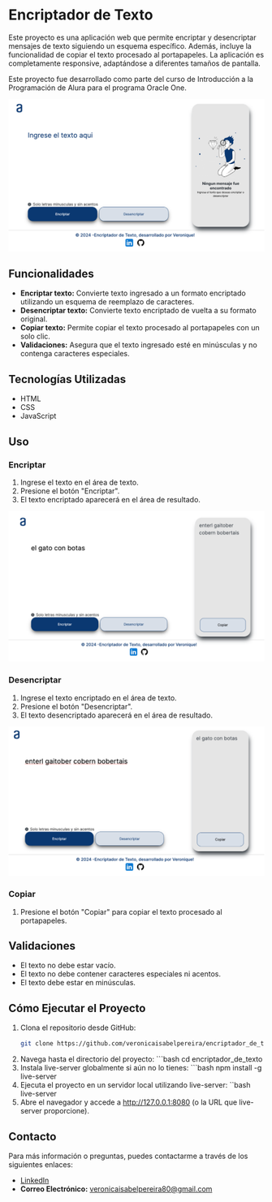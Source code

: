 # Encriptador de Texto

Este proyecto es una aplicación web que permite encriptar y desencriptar mensajes de texto siguiendo un esquema específico. Además, incluye la funcionalidad de copiar el texto procesado al portapapeles. La aplicación es completamente responsive, adaptándose a diferentes tamaños de pantalla.

Este proyecto fue desarrollado como parte del curso de Introducción a la Programación de Alura para el programa Oracle One.

![inicio](imagenes/inicio.png)

## Funcionalidades

- **Encriptar texto:** Convierte texto ingresado a un formato encriptado utilizando un esquema de reemplazo de caracteres.
- **Desencriptar texto:** Convierte texto encriptado de vuelta a su formato original.
- **Copiar texto:** Permite copiar el texto procesado al portapapeles con un solo clic.
- **Validaciones:** Asegura que el texto ingresado esté en minúsculas y no contenga caracteres especiales.

## Tecnologías Utilizadas

- HTML
- CSS
- JavaScript

## Uso

### Encriptar

1. Ingrese el texto en el área de texto.
2. Presione el botón "Encriptar".
3. El texto encriptado aparecerá en el área de resultado.

![Encriptar](imagenes/encriptar.png)

### Desencriptar

1. Ingrese el texto encriptado en el área de texto.
2. Presione el botón "Desencriptar".
3. El texto desencriptado aparecerá en el área de resultado.

![Desencriptar](imagenes/desencriptar.png)

### Copiar

1. Presione el botón "Copiar" para copiar el texto procesado al portapapeles.

## Validaciones

- El texto no debe estar vacío.
- El texto no debe contener caracteres especiales ni acentos.
- El texto debe estar en minúsculas.

## Cómo Ejecutar el Proyecto

1. Clona el repositorio desde GitHub:
   ```bash
   git clone https://github.com/veronicaisabelpereira/encriptador_de_texto.git.
2. Navega hasta el directorio del proyecto: ```bash cd encriptador_de_texto
3. Instala live-server globalmente si aún no lo tienes: ```bash npm install -g live-server
4. Ejecuta el proyecto en un servidor local utilizando live-server: ``bash live-server
5. Abre el navegador y accede a http://127.0.0.1:8080 (o la URL que live-server proporcione).
   

## Contacto

Para más información o preguntas, puedes contactarme a través de los siguientes enlaces:

- [LinkedIn](https://www.linkedin.com/in/veronica-isabel-pereira/)
- **Correo Electrónico:** veronicaisabelpereira80@gmail.com
